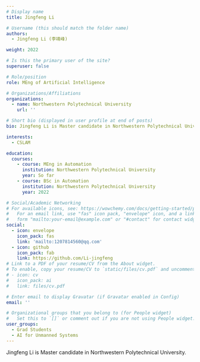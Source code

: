 ```yaml
---
# Display name
title: Jingfeng Li

# Username (this should match the folder name)
authors:
  - Jingfeng Li (李靖峰)

weight: 2022

# Is this the primary user of the site?
superuser: false

# Role/position
role: MEng of Artificial Intelligence

# Organizations/Affiliations
organizations:
  - name: Northwestern Polytechnical University
    url: ''

# Short bio (displayed in user profile at end of posts)
bio: Jingfeng Li is Master candidate in Northwestern Polytechnical University.

interests:
  - CSLAM

education:
  courses:
    - course: MEng in Automation
      institution: Northwestern Polytechnical University
      year: So far
    - course: BSc in Automation
      institution: Northwestern Polytechnical University
      year: 2022

# Social/Academic Networking
# For available icons, see: https://wowchemy.com/docs/getting-started/page-builder/#icons
#   For an email link, use "fas" icon pack, "envelope" icon, and a link in the
#   form "mailto:your-email@example.com" or "#contact" for contact widget.
social:
  - icon: envelope
    icon_pack: fas
    link: 'mailto:1207814560@qq.com'
  - icon: github
    icon_pack: fab
    link: https://github.com/Li-jingfeng
# Link to a PDF of your resume/CV from the About widget.
# To enable, copy your resume/CV to `static/files/cv.pdf` and uncomment the lines below.
# - icon: cv
#   icon_pack: ai
#   link: files/cv.pdf

# Enter email to display Gravatar (if Gravatar enabled in Config)
email: ''

# Organizational groups that you belong to (for People widget)
#   Set this to `[]` or comment out if you are not using People widget.
user_groups:
  - Grad Students
  - AI for Unmanned Systems
---
```


Jingfeng Li is Master candidate in Northwestern Polytechnical University.

